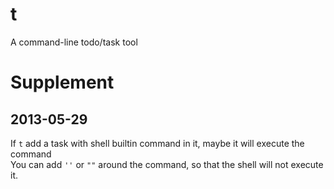 # t #
A command-line todo/task tool

# Supplement #

## 2013-05-29 ##
If `t` add a task with shell builtin command in it, maybe it will execute the command  
You can add `''` or `""` around the command, so that the shell will not execute it.
